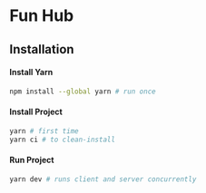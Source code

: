# Fun Hub

## Installation

#### Install Yarn

```sh
npm install --global yarn # run once
```

#### Install Project

```sh
yarn # first time
yarn ci # to clean-install
```

#### Run Project

```sh
yarn dev # runs client and server concurrently
```
